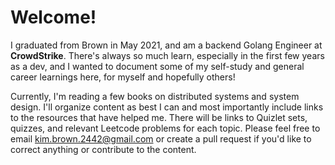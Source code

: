 # Welcome!

I graduated from Brown in May 2021, and am a backend Golang Engineer at **CrowdStrike**. There's always so much learn, especially in the first few years as a dev, and I wanted to document some of my self-study and general career learnings here, for myself and hopefully others!

Currently, I'm reading a few books on distributed systems and system design. I'll organize content as best I can and most importantly include links to the resources that have helped me. There will be links to Quizlet sets, quizzes, and relevant Leetcode problems for each topic. Please feel free to email kim.brown.2442@gmail.com or create a pull request if you'd like to correct anything or contribute to the content.
